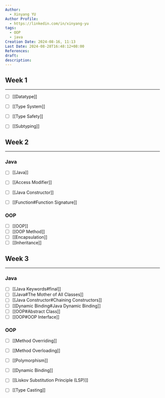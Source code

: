 ```yaml
---
Author:
  - Xinyang YU
Author Profile:
  - https://linkedin.com/in/xinyang-yu
tags:
  - OOP
  - java
Creation Date: 2024-08-16, 11:13
Last Date: 2024-08-28T16:48:12+08:00
References: 
draft: 
description: 
---
```

## Week 1
---
- [ ] [[Datatype]]
- [ ] [[Type System]]
- [ ] [[Type Safety]]
- [ ] [[Subtyping]]


## Week 2
---
### Java
- [ ] [[Java]]
- [ ] [[Access Modifier]]
- [ ] [[Java Constructor]]
- [ ] [[Function#Function Signature]]


### OOP
- [ ] [[OOP]]
- [ ] [[OOP Method]]
- [ ] [[Encapsulation]]
- [ ] [[Inheritance]]

## Week 3
---
### Java
- [ ] [[Java Keywords#final]]
- [ ] [[Java#The Mother of All Classes]]
- [ ] [[Java Constructor#Chaining Constructors]]
- [ ] [[Dynamic Binding#Java Dynamic Binding]]
- [ ] [[OOP#Abstract Class]]
- [ ] [[OOP#OOP Interface]]

### OOP
- [ ] [[Method Overriding]]
- [ ] [[Method Overloading]]
- [ ] [[Polymorphism]]
- [ ] [[Dynamic Binding]]
- [ ] [[Liskov Substitution Principle (LSP)]]
- [ ] [[Type Casting]]

